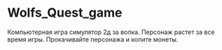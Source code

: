 # Wolfs_Quest_game
Компьютерная игра симулятор 2д за волка. Персонаж растет за все время игры. Прокачивайте персонажа и копите монеты.
